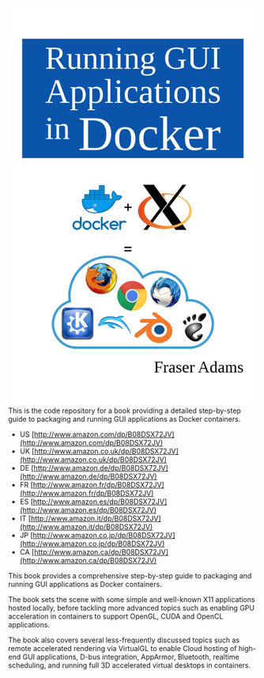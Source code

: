 ![book cover ](cover.jpg)
This is the code repository for a book providing a detailed step-by-step guide to packaging and running GUI applications as Docker containers.

- US [http://www.amazon.com/dp/B08DSX72JV](http://www.amazon.com/dp/B08DSX72JV)
- UK [http://www.amazon.co.uk/dp/B08DSX72JV](http://www.amazon.co.uk/dp/B08DSX72JV)
- DE [http://www.amazon.de/dp/B08DSX72JV](http://www.amazon.de/dp/B08DSX72JV)
- FR [http://www.amazon.fr/dp/B08DSX72JV](http://www.amazon.fr/dp/B08DSX72JV)
- ES [http://www.amazon.es/dp/B08DSX72JV](http://www.amazon.es/dp/B08DSX72JV)
- IT [http://www.amazon.it/dp/B08DSX72JV](http://www.amazon.it/dp/B08DSX72JV)
- JP [http://www.amazon.co.jp/dp/B08DSX72JV](http://www.amazon.co.jp/dp/B08DSX72JV)
- CA [http://www.amazon.ca/dp/B08DSX72JV](http://www.amazon.ca/dp/B08DSX72JV)

This book provides a comprehensive step-by-step guide to packaging and running GUI applications as Docker containers.

The book sets the scene with some simple and well-known X11 applications hosted locally, before tackling more advanced topics such as enabling GPU acceleration in containers to support OpenGL, CUDA and OpenCL applications.

The book also covers several less-frequently discussed topics such as remote accelerated rendering via VirtualGL to enable Cloud hosting of high-end GUI applications, D-bus integration, AppArmor, Bluetooth, realtime scheduling, and running full 3D accelerated virtual desktops in containers.